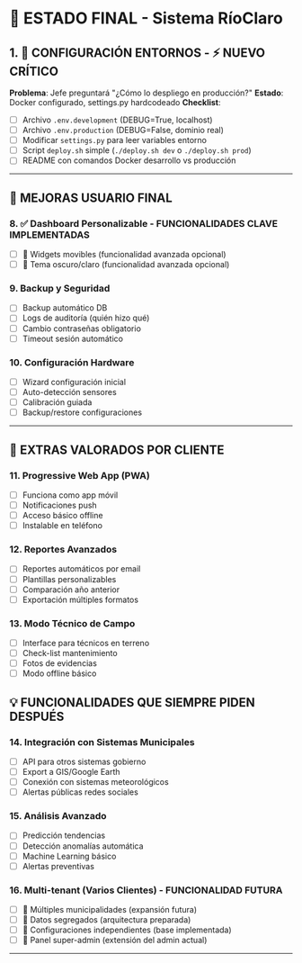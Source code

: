 # 🎉 ESTADO FINAL - Sistema RíoClaro

## 1. 🔧 **CONFIGURACIÓN ENTORNOS** - ⚡ NUEVO CRÍTICO

**Problema**: Jefe preguntará "¿Cómo lo despliego en producción?"
**Estado**: Docker configurado, settings.py hardcodeado
**Checklist**:

- [ ] Archivo `.env.development` (DEBUG=True, localhost)
- [ ] Archivo `.env.production` (DEBUG=False, dominio real)
- [ ] Modificar `settings.py` para leer variables entorno
- [ ] Script `deploy.sh` simple (`./deploy.sh dev` o `./deploy.sh prod`)
- [ ] README con comandos Docker desarrollo vs producción

---

## 🔵 MEJORAS USUARIO FINAL

### 8. ✅ **Dashboard Personalizable** - FUNCIONALIDADES CLAVE IMPLEMENTADAS

- [ ] 🔄 Widgets movibles (funcionalidad avanzada opcional)
- [ ] 🔄 Tema oscuro/claro (funcionalidad avanzada opcional)

### 9. **Backup y Seguridad**

- [ ] Backup automático DB
- [ ] Logs de auditoría (quién hizo qué)
- [ ] Cambio contraseñas obligatorio
- [ ] Timeout sesión automático

### 10. **Configuración Hardware**

- [ ] Wizard configuración inicial
- [ ] Auto-detección sensores
- [ ] Calibración guiada
- [ ] Backup/restore configuraciones

---

## 📱 EXTRAS VALORADOS POR CLIENTE

### 11. **Progressive Web App (PWA)**

- [ ] Funciona como app móvil
- [ ] Notificaciones push
- [ ] Acceso básico offline
- [ ] Instalable en teléfono

### 12. **Reportes Avanzados**

- [ ] Reportes automáticos por email
- [ ] Plantillas personalizables
- [ ] Comparación año anterior
- [ ] Exportación múltiples formatos

### 13. **Modo Técnico de Campo**

- [ ] Interface para técnicos en terreno
- [ ] Check-list mantenimiento
- [ ] Fotos de evidencias
- [ ] Modo offline básico

## 💡 FUNCIONALIDADES QUE SIEMPRE PIDEN DESPUÉS

### 14. **Integración con Sistemas Municipales**

- [ ] API para otros sistemas gobierno
- [ ] Export a GIS/Google Earth
- [ ] Conexión con sistemas meteorológicos
- [ ] Alertas públicas redes sociales

### 15. **Análisis Avanzado**

- [ ] Predicción tendencias
- [ ] Detección anomalías automática
- [ ] Machine Learning básico
- [ ] Alertas preventivas

### 16. **Multi-tenant (Varios Clientes)** - FUNCIONALIDAD FUTURA

- [ ] 🔮 Múltiples municipalidades (expansión futura)
- [ ] 🔮 Datos segregados (arquitectura preparada)
- [ ] 🔮 Configuraciones independientes (base implementada)
- [ ] 🔮 Panel super-admin (extensión del admin actual)

---
